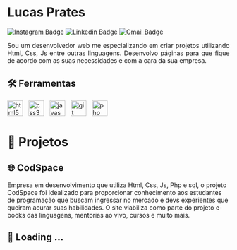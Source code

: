 # Lucas Prates 

[![Instagram Badge](https://img.shields.io/badge/-@prateslr-1E90FF?style=flat-square&labelColor=1E90FF&logo=instagram&logoColor=white&link=https://instagram.com/prateslr/)](https://instagram.com/prateslr/) 
[![Linkedin Badge](https://img.shields.io/badge/-Lucas%20Prates-1E90FF?style=flat-square&logo=Linkedin&logoColor=white&link=https://www.linkedin.com/me?trk=p_mwlite_feed-secondary_nav)](https://www.linkedin.com/me?trk=p_mwlite_feed-secondary_nav) 
[![Gmail Badge](https://img.shields.io/badge/-lucas.rprates077@gmail.com-1E90FF?style=flat-square&logo=Gmail&logoColor=white&link=mailto:lucas.rprates077@gmail.com)](mailto:lucas.rprates077@gmail.com)

<div align="justify">
 <p>Sou um desenvolvedor web me especializando em criar projetos utilizando Html, Css, Js entre outras linguagens. Desenvolvo páginas para que fique de acordo com as suas necessidades e com a cara da sua empresa.</p>
</div>

## 🛠️ Ferramentas

<div align="left">
  <img src="https://cdn.jsdelivr.net/gh/devicons/devicon/icons/html5/html5-original.svg" height="35" alt="html5 logo"  />
  <img width="5" />
  <img src="https://cdn.jsdelivr.net/gh/devicons/devicon/icons/css3/css3-original.svg" height="35" alt="css3 logo"  />
  <img width="5" />
  <img src="https://skillicons.dev/icons?i=js" height="35" alt="javascript logo"  />
  <img width="5" />
  <img src="https://cdn.jsdelivr.net/gh/devicons/devicon/icons/git/git-original.svg" height="35" alt="git logo"  />
  <img width="5" />
  <img src="https://cdn.jsdelivr.net/gh/devicons/devicon/icons/php/php-original.svg" height="35" alt="php logo"  />
</div>

# 📂 Projetos
## 🌐 CodSpace
Empresa em desenvolvimento que utiliza Html, Css, Js, Php e sql, o projeto CodSpace foi idealizado para proporcionar conhecimento aos estudantes de programação que buscam ingressar no mercado e devs experientes que queiram acurar suas habilidades. O site viabiliza como parte do projeto e-books das linguagens, mentorias ao vivo, cursos e muito mais.

## 🔧 Loading ...
